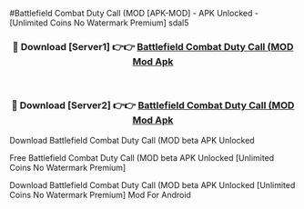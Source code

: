 #Battlefield Combat Duty Call (MOD [APK-MOD] - APK Unlocked - [Unlimited Coins No Watermark Premium] sdal5



<div align="center">

<h3>🔴 Download [Server1] 👉👉 <a href="https://momento.my/?title=Battlefield_Combat_Duty_Call_(MOD">Battlefield Combat Duty Call (MOD Mod Apk</a></h3><br>

<h3>🔴 Download [Server2] 👉👉 <a href="https://momento.my/?title=Battlefield_Combat_Duty_Call_(MOD">Battlefield Combat Duty Call (MOD Mod Apk</a></h3>
</div>



Download Battlefield Combat Duty Call (MOD beta APK Unlocked

Free Battlefield Combat Duty Call (MOD beta APK Unlocked [Unlimited Coins No Watermark Premium]

Download Battlefield Combat Duty Call (MOD beta APK Unlocked [Unlimited Coins No Watermark Premium] Mod For Android
